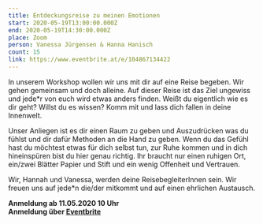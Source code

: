```yaml
---
title: Entdeckungsreise zu meinen Emotionen
start: 2020-05-19T13:00:00.000Z
end: 2020-05-19T14:30:00.000Z
place: Zoom
person: Vanessa Jürgensen & Hanna Hanisch
count: 15
link: https://www.eventbrite.at/e/104867134422
---
```

In unserem Workshop wollen wir uns mit dir auf eine Reise begeben. Wir gehen gemeinsam und doch alleine. Auf dieser Reise ist das Ziel ungewiss und jede*r von euch wird etwas anders finden. Weißt du eigentlich wie es dir geht? Willst du es wissen? Komm mit und lass dich fallen in deine Innenwelt.

Unser Anliegen ist es dir einen Raum zu geben und Auszudrücken was du fühlst und dir dafür Methoden an die Hand zu geben. Wenn du das Gefühl hast du möchtest etwas für dich selbst tun, zur Ruhe kommen und in dich hineinspüren bist du hier genau richtig. Ihr braucht nur einen ruhigen Ort, ein/zwei Blätter Papier und Stift und ein wenig Offenheit und Vertrauen.

Wir, Hannah und Vanessa, werden deine ReisebegleiterInnen sein. Wir freuen uns auf jede*n die/der mitkommt und auf einen ehrlichen Austausch.

**Anmeldung ab 11.05.2020 10 Uhr**\
**Anmeldung über [Eventbrite ](https://www.eventbrite.at/e/104867134422)**